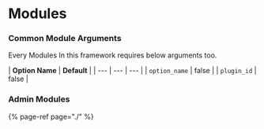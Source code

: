 # Modules

### Common Module Arguments

Every Modules In this framework requires below arguments too.

| **Option Name** | **Default** |
| --- | --- | --- |
| `option_name` | false |
| `plugin_id` | false |

### Admin Modules

{% page-ref page="./" %}

